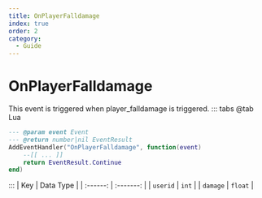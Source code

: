 ```yaml
---
title: OnPlayerFalldamage
index: true
order: 2
category:
  - Guide
---
```


# OnPlayerFalldamage
This event is triggered when player_falldamage is triggered.
::: tabs
@tab Lua
```lua
--- @param event Event
--- @return number|nil EventResult
AddEventHandler("OnPlayerFalldamage", function(event)
    --[[ ... ]]
    return EventResult.Continue
end)
```

:::
|    Key   | Data Type |
| :------: | :-------: |
| `userid` |   `int`   |
| `damage` |  `float`  |